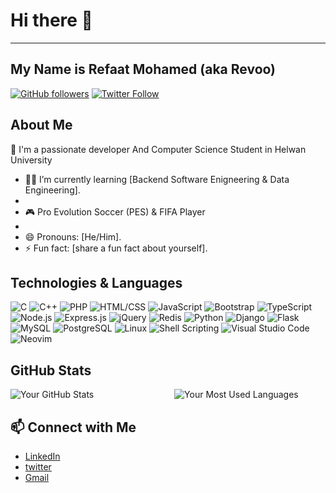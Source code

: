 # Hi there 👋
---
## My Name is Refaat Mohamed (aka Revoo)

[![GitHub followers](https://img.shields.io/github/followers/mr-revoo?style=social)](https://github.com/mr-revoo)
[![Twitter Follow](https://img.shields.io/twitter/follow/RefaatEmam?style=social)](https://twitter.com/RefaatEmam)

## About Me

🏫 I'm a passionate developer And Computer Science Student in Helwan University

- 👨‍💻 I’m currently learning [Backend Software Enigneering & Data Engineering].
- 
- 🎮 Pro Evolution Soccer (PES) & FIFA Player  
- 
- 😄 Pronouns: [He/Him].
- ⚡ Fun fact: [share a fun fact about yourself].

## Technologies & Languages

![C](https://img.shields.io/badge/-C-green?style=for-the-badge&logo=c&logoColor=white)
![C++](https://img.shields.io/badge/-C%2B%2B-blue?style=for-the-badge&logo=c%2B%2B&logoColor=white)
![PHP](https://img.shields.io/badge/-PHP-purple?style=for-the-badge&logo=php&logoColor=white)
![HTML/CSS](https://img.shields.io/badge/-HTML%2FCSS-orange?style=for-the-badge&logo=html5&logoColor=white)
![JavaScript](https://img.shields.io/badge/-JavaScript-yellow?style=for-the-badge&logo=javascript&logoColor=white)
![Bootstrap](https://img.shields.io/badge/-Bootstrap-purple?style=for-the-badge&logo=bootstrap&logoColor=white)
![TypeScript](https://img.shields.io/badge/-TypeScript-blue?style=for-the-badge&logo=typescript&logoColor=white)
![Node.js](https://img.shields.io/badge/-Node.js-green?style=for-the-badge&logo=node.js&logoColor=white)
![Express.js](https://img.shields.io/badge/-Express.js-lightgrey?style=for-the-badge&logo=express&logoColor=white)
![jQuery](https://img.shields.io/badge/-jQuery-blue?style=for-the-badge&logo=jquery&logoColor=white)
![Redis](https://img.shields.io/badge/-Redis-red?style=for-the-badge&logo=redis&logoColor=white)
![Python](https://img.shields.io/badge/-Python-blue?style=for-the-badge&logo=python&logoColor=white)
![Django](https://img.shields.io/badge/-Django-blue?style=for-the-badge&logo=django&logoColor=white)
![Flask](https://img.shields.io/badge/-Flask-lightgrey?style=for-the-badge&logo=flask&logoColor=white)
![MySQL](https://img.shields.io/badge/-MySQL-blue?style=for-the-badge&logo=mysql&logoColor=white)
![PostgreSQL](https://img.shields.io/badge/-PostgreSQL-blue?style=for-the-badge&logo=postgresql&logoColor=white)
![Linux](https://img.shields.io/badge/-Linux-black?style=for-the-badge&logo=linux&logoColor=white)
![Shell Scripting](https://img.shields.io/badge/-Shell%20Scripting-yellowgreen?style=for-the-badge&logo=gnu-bash&logoColor=white)
![Visual Studio Code](https://img.shields.io/badge/-VSCode-blueviolet?style=for-the-badge&logo=visual-studio-code&logoColor=white)
![Neovim](https://img.shields.io/badge/-Neovim-green?style=for-the-badge&logo=neovim&logoColor=white)

## GitHub Stats

<div style="display: flex; justify-content: space-between;">
  <div style="width: 48%;">
    <img src="https://github-readme-stats.vercel.app/api?username=mr-revoo&show_icons=true&theme=radical" alt="Your GitHub Stats" />
  </div>
  <div style="width: 48%;">
    <img src="https://github-readme-stats.vercel.app/api/top-langs/?username=mr-revoo&layout=compact" alt="Your Most Used Languages" />
  </div>
</div>

## 📫 Connect with Me

- [LinkedIn](https://www.linkedin.com/in/mr-revoo/)
- [twitter](https://www.x.com/RefaatEmam)
- [Gmail](refaatmohamed61@gmail.com)
